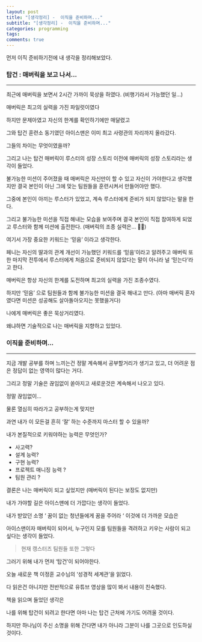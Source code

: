 ```yaml
---
layout: post
title: "[생각정리] -  이직을 준비하며..."
subtitle: "[생각정리] -  이직을 준비하며..."
categories: programming
tags: 
comments: true
---
```



먼저 이직 준비하기전에 내 생각을 정리해보았다.

### 탑건 : 매버릭을 보고 나서…

---

최근에 매버릭을 보면서 2시간 가까이 묵상을 하였다. (비행기라서 가능했던 일…)

매버릭은 최고의 실력을 가진 파일럿이였다

하지만 문제아였고 자신의 한계를 확인하기에만 매달렸고

그와 탑건 훈련소 동기였던 아이스맨은 이미 최고 사령관의 자리까지 올라갔다.

그들의 차이는 무엇이였을까?

그리고 나는 탑건 매버릭이 루스터의 성장 스토리 이전에 매버릭의 성장 스토리라는 생각이 들었다. 

불가능한 미션이 주어졌을 때 매버릭은 자신만이 할 수 있고 자신이 가야한다고 생각했지만 결국 본인이 아닌 그에 맞는 팀원들을 훈련시켜서 만들어야만 했다.

그중에 본인이 아끼는 루스터가 있었고, 계속 루스터에게 준비가 되지 않았다는 말을 한다.

그리고 불가능한 미션을 직접 해내는 모습을 보여주며 결국 본인이 직접 참여하게 되었고 루스터와 함께 미션에 출전한다. (매버릭의 조종 실력은… 👍🏻)

여기서 가장 중요한 키워드는 ‘믿음’ 이라고 생각한다.

페니는 자신의 딸과의 관계 개선이 가능했던 키워드를 ‘믿음’이라고 알려주고 
매버릭 또한 마지막 전투에서 루스터에게 처음으로 준비되지 않았다는 말이 아니라 널 ‘믿는다’라고 한다.

매버릭은 항상 자신의 한계를 도전하며 최고의 실력을 가진 조종수였다.

하지만 ‘믿음’ 으로 팀원들과 함께 불가능한 미션을 결국 해내고 만다.
(아마 매버릭 혼자였다면 미션은 성공해도 살아돌아오지는 못했을거다)

나에게 매버릭은 좋은 묵상거리였다.

왜냐하면 기술적으로 나는 매버릭을 지향하고 있었다.

### 이직을 준비하며…

---

지금 개발 공부를 하며 느끼는건 정말 계속해서 공부할거리가 생기고 있고, 더 어려운 점은 정답이 없는 영역이 많다는 거다.

그리고 정말 기술은 끊임없이 쏟아지고 새로운것은 계속해서 나오고 있다. 

정말 끊임없이…

물론 열심히 따라가고 공부하는게 맞지만

과연 내가 이 모든걸 흔히 ‘잘’ 하는 수준까지 마스터 할 수 있을까?

내가 본질적으로 키워야하는 능력은 무엇인가?

- 사고력?
- 설계 능력?
- 구현 능력?
- 프로젝트 매니징 능력 ?
- 팀원 관리 ?

결론은 나는 매버릭이 되고 싶었지만 (매버릭이 된다는 보장도 없지만)

내가 가야할 길은 아이스맨에 더 가깝다는 생각이 들었다.

내가 받았던 소명 ‘ 꿈이 없는 청년들에게 꿈을 주어라 ‘ 이것에 더 가까운 모습은

아이스맨이자 매버릭이 되어서, 누구인지 모를 팀원들을 격려하고 키우는 사람이 되고 싶다는 생각이 들었다.

> 현재 캥스터즈 팀원들 또한 그렇다
> 

그러기 위해 내가 먼저 ‘탑건’이 되어야한다.

오늘 새로운 책 이정훈 교수님의 ‘성경적 세계관’을 읽었다.

다 읽은건 아니지만 전반적으로 유튜브 영상을 많이 봐서 내용이 친숙했다.

책을 읽으며 들었던 생각은

나를 위해 탑건이 되려고 한다면 아마 나는 탑건 근처에 가기도 어려울 것이다.

하지만 하나님이 주신 소명을 위해 간다면 내가 아니라 그분이 나를 그곳으로 인도하실 것이다.